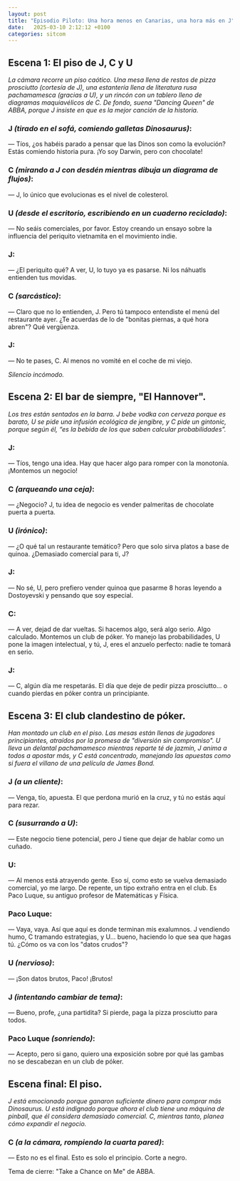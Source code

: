 ```yaml
---
layout: post
title: "Episodio Piloto: Una hora menos en Canarias, una hora más en J"
date:   2025-03-10 2:12:12 +0100
categories: sitcom
---
```


## Escena 1: El piso de J, C y U
*La cámara recorre un piso caótico. Una mesa llena de restos de pizza prosciutto (cortesía de J), una estantería llena de literatura rusa pachamamesca (gracias a U), y un rincón con un tablero lleno de diagramas maquiavélicos de C. De fondo, suena "Dancing Queen" de ABBA, porque J insiste en que es la mejor canción de la historia.*

### J *(tirado en el sofá, comiendo galletas Dinosaurus)*:
— Tíos, ¿os habéis parado a pensar que las Dinos son como la evolución? Estás comiendo historia pura. ¡Yo soy Darwin, pero con chocolate!

### C *(mirando a J con desdén mientras dibuja un diagrama de flujos)*:
— J, lo único que evolucionas es el nivel de colesterol.

### U *(desde el escritorio, escribiendo en un cuaderno reciclado)*:
— No seáis comerciales, por favor. Estoy creando un ensayo sobre la influencia del periquito vietnamita en el movimiento indie.

### J:
— ¿El periquito qué? A ver, U, lo tuyo ya es pasarse. Ni los náhuatls entienden tus movidas.

### C *(sarcástico)*:
— Claro que no lo entienden, J. Pero tú tampoco entendiste el menú del restaurante ayer. ¿Te acuerdas de lo de "bonitas piernas, a qué hora abren"? Qué vergüenza.

### J:
— No te pases, C. Al menos no vomité en el coche de mi viejo.

*Silencio incómodo.*
## Escena 2: El bar de siempre, "El Hannover".
*Los tres están sentados en la barra. J bebe vodka con cerveza porque es barato, U se pide una infusión ecológica de jengibre, y C pide un gintonic, porque según él, “es la bebida de los que saben calcular probabilidades”.*

### J:
— Tíos, tengo una idea. Hay que hacer algo para romper con la monotonía. ¡Montemos un negocio!

### C *(arqueando una ceja)*:
— ¿Negocio? J, tu idea de negocio es vender palmeritas de chocolate puerta a puerta.

### U *(irónico)*:
— ¿O qué tal un restaurante temático? Pero que solo sirva platos a base de quinoa. ¿Demasiado comercial para ti, J?

### J:
— No sé, U, pero prefiero vender quinoa que pasarme 8 horas leyendo a Dostoyevski y pensando que soy especial.

### C:
— A ver, dejad de dar vueltas. Si hacemos algo, será algo serio. Algo calculado. Montemos un club de póker. Yo manejo las probabilidades, U pone la imagen intelectual, y tú, J, eres el anzuelo perfecto: nadie te tomará en serio.

### J:
— C, algún día me respetarás. El día que deje de pedir pizza prosciutto… o cuando pierdas en póker contra un principiante.
## Escena 3: El club clandestino de póker.
*Han montado un club en el piso. Las mesas están llenas de jugadores principiantes, atraídos por la promesa de "diversión sin compromiso". U lleva un delantal pachamamesco mientras reparte té de jazmín, J anima a todos a apostar más, y C está concentrado, manejando las apuestas como si fuera el villano de una película de James Bond.*

### J *(a un cliente)*:
— Venga, tío, apuesta. El que perdona murió en la cruz, y tú no estás aquí para rezar.

### C *(susurrando a U)*:
— Este negocio tiene potencial, pero J tiene que dejar de hablar como un cuñado.

### U:
— Al menos está atrayendo gente. Eso sí, como esto se vuelva demasiado comercial, yo me largo.
De repente, un tipo extraño entra en el club. Es Paco Luque, su antiguo profesor de Matemáticas y Física.
### Paco Luque:
— Vaya, vaya. Así que aquí es donde terminan mis exalumnos. J vendiendo humo, C tramando estrategias, y U… bueno, haciendo lo que sea que hagas tú. ¿Cómo os va con los "datos crudos"?

### U *(nervioso)*:
— ¡Son datos brutos, Paco! ¡Brutos!

### J *(intentando cambiar de tema)*:
— Bueno, profe, ¿una partidita? Si pierde, paga la pizza prosciutto para todos.

### Paco Luque *(sonriendo)*:
— Acepto, pero si gano, quiero una exposición sobre por qué las gambas no se descabezan en un club de póker.
## Escena final: El piso.
*J está emocionado porque ganaron suficiente dinero para comprar más Dinosaurus. U está indignado porque ahora el club tiene una máquina de pinball, que él considera demasiado comercial. C, mientras tanto, planea cómo expandir el negocio.*

### C *(a la cámara, rompiendo la cuarta pared)*:
— Esto no es el final. Esto es solo el principio.
Corte a negro.

Tema de cierre: "Take a Chance on Me" de ABBA.
